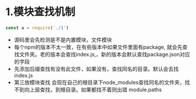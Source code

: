 # 1.模块查找机制

```javascript
const a = require('./1')
```
- 源码里会先检测是不是内置模块，文件模块
- 每个npm的版本不太一致，在有些版本中如果文件里面有package, 就会先查找文件夹。老的版本会查找index.js,，新的版本会默认查找package.json对应的字段
- 先添加后缀查找有没有此文件，如果没有，查找同名的目录。默认会去找index.js
- 第三放模块查找 会现在自己的根目录下node_modules查找同名的文件夹，找不到向上层查找，到根目录。如果都找不着则出错 module.paths